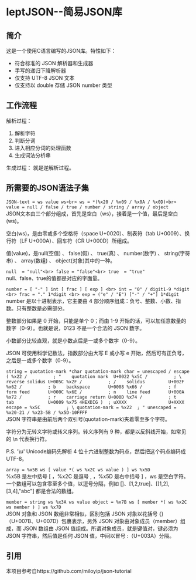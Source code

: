 leptJSON--简易JSON库
===

简介
-----
这是一个使用C语言编写的JSON库。特性如下：

 - 符合标准的 JSON 解析器和生成器
 - 手写的递归下降解析器
 - 仅支持 UTF-8 JSON 文本
 - 仅支持以 double 存储 JSON number 类型

工作流程
-----
解析过程：

 1. 解析字符
 2. 判断分词
 3. 进入相应分词的处理函数
 4. 生成词法分析串

生成过程：
 就是逆解析过程。

所需要的JSON语法子集
-----
`JSON-text = ws value ws<br>
ws = *(%x20 / %x09 / %x0A / %x0D)<br>
value = null / false / true / number / string / array / object `<br>
JSON文本由三个部分组成，首先是空白（ws），接着是一个值，最后是空白(ws)。

空白(ws)，是由零或多个空格符（space U+0020）、制表符（tab U+0009）、换行符（LF U+000A）、回车符（CR U+000D）所组成。

值(value)，是null(空值) 、 false(假) 、 true(真) 、 number(数字) 、 string(字符串) 、 array(数组) 、 object(对象)其中的一种。

`null  = "null"<br>
false = "false"<br>
true  = "true" `<br>
null、false、true的值都是对应的字面量。

`number = [ "-" ] int [ frac ] [ exp ] <br>
int = "0" / digit1-9 *digit <br>
frac = "." 1*digit <br>
exp = ("e" / "E") ["-" / "+"] 1*digit`<br>
number 是以十进制表示，它主要由 4 部分顺序组成：负号、整数、小数、指数。只有整数是必需部分。

整数部分如果是 0 开始，只能是单个 0；而由 1-9 开始的话，可以加任意数量的数字（0-9）。也就是说，0123 不是一个合法的 JSON 数字。

小数部分比较直观，就是小数点后是一或多个数字（0-9）。

JSON 可使用科学记数法，指数部分由大写 E 或小写 e 开始，然后可有正负号，之后是一或多个数字（0-9）。

`string = quotation-mark *char quotation-mark
char = unescaped /
   escape (
       %x22 /          ; "    quotation mark  U+0022
       %x5C /          ; \    reverse solidus U+005C
       %x2F /          ; /    solidus         U+002F
       %x62 /          ; b    backspace       U+0008
       %x66 /          ; f    form feed       U+000C
       %x6E /          ; n    line feed       U+000A
       %x72 /          ; r    carriage return U+000D
       %x74 /          ; t    tab             U+0009
       %x75 4HEXDIG )  ; uXXXX                U+XXXX
escape = %x5C          ; \
quotation-mark = %x22  ; "
unescaped = %x20-21 / %x23-5B / %x5D-10FFFF`<br>
JSON 字符串是由前后两个双引号(quotation-mark)夹着零至多个字符。

字符分为无转义字符或转义序列。转义序列有 9 种，都是以反斜线开始，如常见的 \n 代表换行符。

P.S.   '\u' Unicode编码先解析 4 位十六进制整数为码点，然后把这个码点编码成 UTF-8。


`array = %x5B ws [ value *( ws %x2C ws value ) ] ws %x5D`<br>
%x5B 是左中括号 [ ，%x2C 是逗号 , ，%x5D 是右中括号 ] ，ws 是空白字符。一个数组可以包含零至多个值，以逗号分隔，例如 []、[1,2,true]、[[1,2],[3,4],"abc"] 都是合法的数组。

`member = string ws %x3A ws value
object = %x7B ws [ member *( ws %x2C ws member ) ] ws %x7D`<br>
JSON 对象和 JSON 数组非常相似，区别包括 JSON 对象以花括号 {}（U+007B、U+007D）包裹表示，另外 JSON 对象由对象成员（member）组成，而 JSON 数组由 JSON 值组成。所谓对象成员，就是键值对，键必须为 JSON 字符串，然后值是任何 JSON 值，中间以冒号 :（U+003A）分隔。

引用
-----
本项目参考自https://github.com/miloyip/json-tutorial
